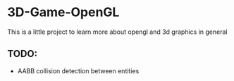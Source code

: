 # 3D-Game-OpenGL
This is a little project to learn more about opengl and 3d graphics in general

## TODO:
- AABB collision detection between entities
